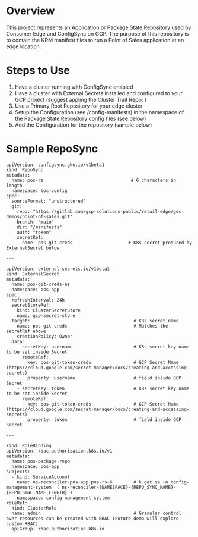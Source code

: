 # Overview

This project represents an Application or Package State Repository used by Consumer Edge and
ConfigSync on GCP. The purpose of this repository is to contain the KRM manifest files to
run a Point of Sales application at an edge location.

# Steps to Use

1. Have a cluster running with ConfigSync enabled
1. Have a cluster with External Secrets installed and configured to your GCP project (suggest appling the Cluster Trait Repo: )
1. Use a Primary Root Repository for your edge cluster
1. Setup the Configuration (see /config-manifests) in the namespace of the Package State Repository config files (see below)
1. Add the Configuration for the repository (sample below)

# Sample RepoSync

```
apiVersion: configsync.gke.io/v1beta1
kind: RepoSync
metadata:
  name: pos-rs                                 # 6 characters in length
  namespace: loc-config
spec:
  sourceFormat: "unstructured"
  git:
    repo: "https://gitlab.com/gcp-solutions-public/retail-edge/gdc-demos/point-of-sales.git"
    branch: "main"
    dir: "/manifests"
    auth: "token"
    secretRef:
      name: pos-git-creds                     # K8s secret produced by ExternalSecret below

---

apiVersion: external-secrets.io/v1beta1
kind: ExternalSecret
metadata:
  name: pos-git-creds-es
  namespace: pos-app
spec:
  refreshInterval: 24h
  secretStoreRef:
    kind: ClusterSecretStore
    name: gcp-secret-store
  target:                                       # K8s secret name
    name: pos-git-creds                         # Matches the secretRef above
    creationPolicy: Owner
  data:
    - secretKey: username                       # K8s secret key name to be set inside Secret
      remoteRef:
        key: pos-git-token-creds                # GCP Secret Name (https://cloud.google.com/secret-manager/docs/creating-and-accessing-secrets)
        property: username                      # field inside GCP Secret
    - secretKey: token                          # K8s secret key name to be set inside Secret
      remoteRef:
        key: pos-git-token-creds                # GCP Secret Name (https://cloud.google.com/secret-manager/docs/creating-and-accessing-secrets)
        property: token                         # field inside GCP Secret

---

kind: RoleBinding
apiVersion: rbac.authorization.k8s.io/v1
metadata:
  name: pos-package-repo
  namespace: pos-app
subjects:
  - kind: ServiceAccount
    name: ns-reconciler-pos-app-pos-rs-6        # k get sa -n config-management-system  ( ns-reconciler-{NAMESPACE}-{REPO_SYNC_NAME}-{REPO_SYNC_NAME_LENGTH} )
    namespace: config-management-system
roleRef:
  kind: ClusterRole
  name: admin                                   # Granular control over resources can be created with RBAC (Future demo will explore custom RBAC)
  apiGroup: rbac.authorization.k8s.io

```